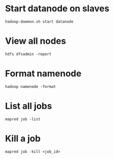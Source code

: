 # Start datanode on slaves
	hadoop-daemon.sh start datanode
# View all nodes
	hdfs dfsadmin -report
# Format namenode
	hadoop namenode -format
# List all jobs
	mapred job -list
# Kill a job
	mapred job -kill <job_id>